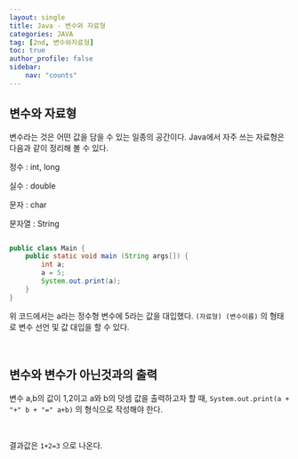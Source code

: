 ```yaml
---
layout: single
title: Java - 변수와 자료형
categories: JAVA
tag: [2nd, 변수와자료형]
toc: true
author_profile: false
sidebar:
    nav: "counts"
---
```


## 변수와 자료형
변수라는 것은 어떤 값을 담을 수 있는 일종의 공간이다.
Java에서 자주 쓰는 자료형은 다음과 같이 정리해 볼 수 있다.

정수 : int, long

실수 : double

문자 : char

문자열 : String

```java

public class Main {
    public static void main (String args[]) {
        int a;
        a = 5;
        System.out.print(a);
    }
}
```

위 코드에서는 a라는 정수형 변수에 5라는 값을 대입했다.
`(자료형) (변수이름)` 의 형태로 변수 선언 및 값 대입을 할 수 있다.

<br>


## 변수와 변수가 아닌것과의 출력
변수 a,b의 값이 1,2이고 a와 b의 덧셈 값을 출력하고자 할 때,
`System.out.print(a + "+" b + "=" a+b)` 의 형식으로 작성해야 한다.

<br>

결과값은 `1+2=3` 으로 나온다.